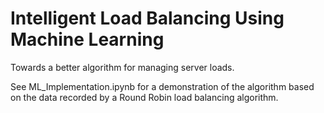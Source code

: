 # Intelligent Load Balancing Using Machine Learning
Towards a better algorithm for managing server loads.

See ML_Implementation.ipynb for a demonstration of the algorithm based on the data recorded by a Round Robin load balancing algorithm.
